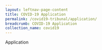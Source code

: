 ```yaml
---
layout: leftnav-page-content
title: COVID-19 Application
permalink: /covid19-tribunal/application/
breadcrumb: COVID-19 Application
collection_name: covid19
---
```

Application
